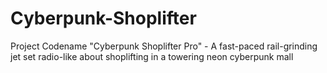# Cyberpunk-Shoplifter
 Project Codename "Cyberpunk Shoplifter Pro" - A fast-paced rail-grinding jet set radio-like about shoplifting in a towering neon cyberpunk mall
